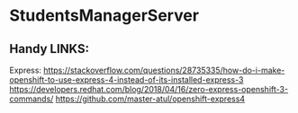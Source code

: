# StudentsManagerServer

## Handy LINKS:
Express: 
https://stackoverflow.com/questions/28735335/how-do-i-make-openshift-to-use-express-4-instead-of-its-installed-express-3
https://developers.redhat.com/blog/2018/04/16/zero-express-openshift-3-commands/
https://github.com/master-atul/openshift-express4
